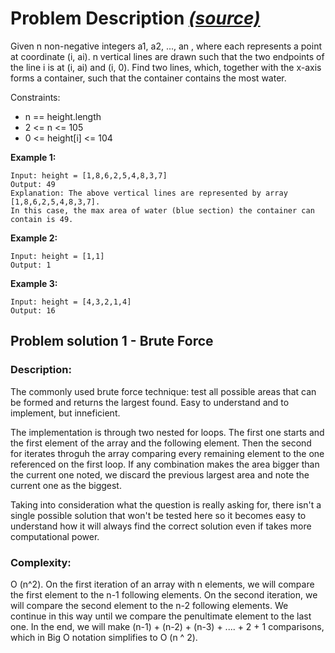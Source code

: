 # Problem Description  _[(source)](https://leetcode.com/problems/container-with-most-water/)_
Given n non-negative integers a1, a2, ..., an , where each represents a point at coordinate (i, ai). n vertical lines are drawn such that the two endpoints of the line i is at (i, ai) and (i, 0). Find two lines, which, together with the x-axis forms a container, such that the container contains the most water.

Constraints:

* n == height.length
* 2 <= n <= 105
* 0 <= height[i] <= 104

**Example 1:**

```
Input: height = [1,8,6,2,5,4,8,3,7]
Output: 49
Explanation: The above vertical lines are represented by array [1,8,6,2,5,4,8,3,7]. 
In this case, the max area of water (blue section) the container can contain is 49.
```

**Example 2:**
```
Input: height = [1,1]
Output: 1
```
**Example 3:**
```
Input: height = [4,3,2,1,4]
Output: 16
```

## Problem solution 1 - Brute Force
### Description:

The commonly used brute force technique: test all possible areas that can be formed and returns the largest found. Easy to understand and to implement, but inneficient.

The implementation is through two nested for loops. The first one starts and the first element of the array and the following element. Then the second for iterates throguh the array comparing every remaining element to the one referenced on the first loop. If any combination makes the area bigger than the current one noted, we discard the previous largest area and note the current one as the biggest.

Taking into consideration what the question is really asking for, there isn't a single possible solution that won't be tested here so it becomes easy to understand how it will always find the correct solution even if takes more computational power.

### Complexity: 
O (n^2). On the first iteration of an array with n elements, we will compare the first element to the n-1 following elements. On the second iteration, we will compare the second element to the n-2 following elements. We continue in this way until we compare the penultimate element to the last one. In the end, we will make (n-1) + (n-2) + (n-3) + .... + 2 + 1 comparisons, which in Big O notation simplifies to O (n ^ 2).
